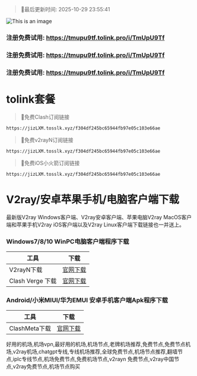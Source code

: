 >🚀最后更新时间: 2025-10-29 23:55:41

![This is an image](https://raw.githubusercontent.com/tolinkshare2/tolinkshare2.github.io/main/1893358159.jpg)

### 注册免费试用: https://tmupu9tf.tolink.pro/i/TmUpU9Tf

### 注册免费试用: https://tmupu9tf.tolink.pro/i/TmUpU9Tf

### 注册免费试用: https://tmupu9tf.tolink.pro/i/TmUpU9Tf

# tolink套餐

>🚀免费Clash订阅链接

```
https://jizLXM.tosslk.xyz/f304df245bc65944fb97e05c103e66ae
```

>🚀免费v2rayN订阅链接

```
https://jizLXM.tosslk.xyz/f304df245bc65944fb97e05c103e66ae
```

>🚀免费iOS小火箭订阅链接

```
https://jizLXM.tosslk.xyz/f304df245bc65944fb97e05c103e66ae
```


# V2ray/安卓苹果手机/电脑客户端下载
最新版V2ray Windows客户端、V2ray安卓客户端、苹果电脑V2ray MacOS客户端和苹果手机V2ray iOS客户端以及V2ray Linux客户端下载链接也一并送上。

### Windows7/8/10 WinPC电脑客户端程序下载

| 工具 | 下载 |
| ------------- | ------------- |
| V2rayN下载 | [官网下载](https://github.com/2dust/v2rayN/releases) |
| Clash Verge 下载 | [官网下载](https://github.com/clash-verge-rev/clash-verge-rev/releases) | 

### Android/小米MIUI/华为EMUI 安卓手机客户端Apk程序下载

| 工具 | 下载 |
| ------------- | ------------- |
| ClashMeta下载 | [官网下载](https://github.com/MetaCubeX/ClashMetaForAndroid/releases) | 



好用的机场,机场vpn,最好用的机场,机场节点,老牌机场推荐,免费节点,免费节点机场,v2ray机场,chatgpt专线,专线机场推荐,全球免费节点,机场节点推荐,翻墙节点,iplc专线节点,机场免费节点,免费机场节点,v2rayn 免费节点,v2ray中国节点,v2ray免费节点,机场节点购买
